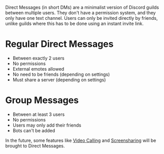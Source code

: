 <!-- TITLE:Direct Messages -->
<!-- SUBTITLE: Information about Direct Messages (DMs) on Discord -->

Direct Messages (in short DMs) are a minimalist version of Discord guilds between multiple users. They don't have a permission system, and they only have one text channel. Users can only be invited directly by friends, unlike guilds where this has to be done using an instant invite link.

# Regular Direct Messages
* Between exactly 2 users
* No permissions
* External emotes allowed
* No need to be friends (depending on settings)
* Must share a server (depending on settings)
# Group Messages
* Between at least 3 users
* No permissions
* Users may only add their friends
* Bots can't be added

In the future, some features like [Video Calling](/video-chat) and [Screensharing](/screensharing) will be brought to Direct Messages.
